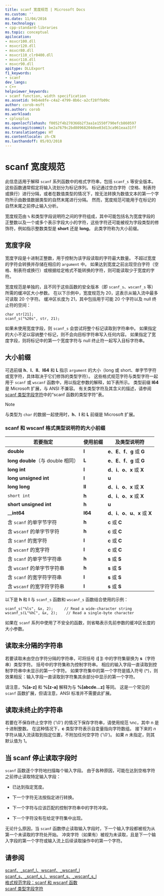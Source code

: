 ```yaml
---
title: scanf 宽度规范 | Microsoft Docs
ms.custom: ''
ms.date: 11/04/2016
ms.technology:
- cpp-standard-libraries
ms.topic: conceptual
apilocation:
- msvcr100.dll
- msvcr120.dll
- msvcr80.dll
- msvcr110_clr0400.dll
- msvcr110.dll
- msvcr90.dll
apitype: DLLExport
f1_keywords:
- scanf
dev_langs:
- C++
helpviewer_keywords:
- scanf function, width specification
ms.assetid: 94b4e8fe-c4a2-4799-8b6c-a2cf28ffb09c
author: corob-msft
ms.author: corob
ms.workload:
- cplusplus
ms.openlocfilehash: f0052f4b270366b2f3aa1e1550f790efcb860597
ms.sourcegitcommit: be2a7679c2bd80968204dee03d13ca961eaa31ff
ms.translationtype: HT
ms.contentlocale: zh-CN
ms.lasthandoff: 05/03/2018
---
```

# <a name="scanf-width-specification"></a>scanf 宽度规范
此信息适用于解释 `scanf` 系列函数中的格式字符串，包括 `scanf_s` 等安全版本。 这些函数通常假定将输入流划分为标记序列。 标记通过空白字符（空格、制表符或换行）进行分隔，或者在数值类型的情况下，按无法转换为数值文本的第一个字符所示由数值数据类型的自然末尾进行分隔。 然而，宽度规范可能用于在标记的自然末尾之前停止输入分析。  
  
 宽度规范由 `%` 和类型字段说明符之间的字符组成，其中可能包括名为宽度字段的正整数以及一个或多个表示字段大小的字符，这些字符还可能被视为字段类型的修饰符，例如指示整数类型是 **short** 还是 **long**。 此类字符称为大小前缀。  
  
## <a name="the-width-field"></a>宽度字段  
 宽度字段是十进制正整数，用于控制为该字段读取的字符最大数量。 不超过宽度的字符会转换并存储在相应的 `argument` 中。 如果达到宽度之前出现空白字符（空格、制表符或换行）或根据给定格式不能转换的字符，则可能读取少于宽度的字符。  
  
 宽度规范是单独的，且不同于这些函数的安全版本（即 `scanf_s`、`wscanf_s` 等）所需的缓冲区大小参数。 在以下示例中，宽度规范为 20，这表示从输入流中最多可读取 20 个字符。 缓冲区长度为 21，其中包括用于可能 20 个字符以及 null 终止符的空间：  
  
```  
char str[21];  
scanf_s("%20s", str, 21);  
```  
  
 如果未使用宽度字段，则 `scanf_s` 会尝试将整个标记读取到字符串中。 如果指定的大小不足以容纳整个标记，则不会向目标字符串写入任何内容。 如果指定了宽度字段，则将标记中的第一个宽度字符与 null 终止符一起写入目标字符串。  
  
## <a name="the-size-prefix"></a>大小前缀  
 可选前缀 **h**、**l**、**ll**、**I64** 和 **L** 指示 `argument` 的大小（long 或 short、单字节字符或宽字符，具体取决于它们修饰的类型字符）。 这些格式规范字符与类型字符一起用于 `scanf` 或 `wscanf` 函数中，用以指定参数的解释，如下表所示。 类型前缀 **I64** 是 Microsoft 扩展，与 ANSI 不兼容。 有关类型字符及其含义的描述，请参阅 [scanf 类型字段字符](../c-runtime-library/scanf-type-field-characters.md)中的“scanf 函数的类型字符”表。  
  
> [!NOTE]
>  与类型为 `char` 的数据一起使用时，**h**、**l** 和 **L** 前缀是 Microsoft 扩展。  
  
### <a name="size-prefixes-for-scanf-and-wscanf-format-type-specifiers"></a>scanf 和 wscanf 格式类型说明符的大小前缀  
  
|若要指定|使用前缀|及类型说明符|  
|----------------|----------------|-------------------------|  
|**double**|**l**|**e**、**E**、**f**、**g** 或 **G**|  
|**long double**（与 double 相同）|**L**|**e**、**E**、**f**、**g** 或 **G**|  
|**long int**|**l**|**d**、**i**、**o**、**x** 或 **X**|  
|**long unsigned int**|**l**|**u**|  
|**long long**|**ll**|**d**、**i**、**o**、**x** 或 **X**|  
|`short int`|**h**|**d**、**i**、**o**、**x** 或 **X**|  
|**short unsigned int**|**h**|**u**|  
|__**int64**|**I64**|**d**、**i**、**o**、**u**、**x** 或 **X**|  
|含 `scanf` 的单字节字符|**h**|**c** 或 **C**|  
|含 `wscanf` 的单字节字符|**h**|**c** 或 **C**|  
|含 `scanf` 的宽字符|**l**|**c** 或 **C**|  
|含 `wscanf` 的宽字符|**l**|**c** 或 **C**|  
|含 `scanf` 的单字节字符串|**h**|**s** 或 **S**|  
|含 `wscanf` 的单字节字符串|**h**|**s** 或 **S**|  
|含 `scanf` 的宽字符字符串|**l**|**s** 或 **S**|  
|含 `wscanf` 的宽字符字符串|**l**|**s** 或 **S**|  
  
 以下是 **h** 和 **l** 与 `scanf_s` 函数和 `wscanf_s` 函数结合使用的示例：  
  
```  
scanf_s("%ls", &x, 2);     // Read a wide-character string  
wscanf_s(L"%hC", &x, 2);    // Read a single-byte character  
```  
  
 如果在 `scanf` 系列中使用了不安全的函数，则省略表示先前参数的缓冲区长度的大小参数。  
  
## <a name="reading-undelimited-strings"></a>读取未分隔的字符串  
 若要读取未由空白字符分隔的字符串，可将括号 (**[ ]**) 中的字符集替换为 **s**（字符串）类型字符。 括号中的字符集称为控制字符串。 相应的输入字段一直读取到控制字符串中未显示的第一个字符。 如果字符集中的第一个字符是插入符号 (**^**)，则效果相反：输入字段一直读取到字符集其余部分中显示的第一个字符。  
  
 请注意，**%[a-z]** 和 **%[z-a]** 解释为与 **%[abcde...z]** 等同。 这是一个常见的 `scanf` 函数扩展，但请注意，ANSI 标准并不需要此扩展。  
  
## <a name="reading-unterminated-strings"></a>读取未终止的字符串  
 若要在不保存终止空字符 ('\0') 的情况下保存字符串，请使用规范 `%`nc，其中 n 是十进制整数。 在这种情况下，**c** 类型字符表示自变量指向字符数组。 接下来的 *n* 字符从输入流读取到指定位置，不附加任何空字符 ('\0')。 如果 *n* 未指定，则其默认值为 1。  
  
## <a name="when-scanf-stops-reading-a-field"></a>当 scanf 停止读取字段时  
 `scanf` 函数逐个字符地扫描每个输入字段。 由于各种原因，可能在达到空格字符之前停止读取特定输入字段：  
  
-   已达到指定宽度。  
  
-   下一个字符无法按指定进行转换。  
  
-   下一个字符与应该匹配的控制字符串中的字符冲突。  
  
-   下一个字符没有在给定字符集中出现。  
  
 无论什么原因，当 `scanf` 函数停止读取输入字段时，下一个输入字段都被视为从第一个未读取的字符处开始。 冲突字符（如果有）被视为未读取，且是下一个输入字段的第一个字符或输入流上后续读取操作中的第一个字符。  
  
## <a name="see-also"></a>请参阅  
 [scanf、_scanf_l、wscanf、_wscanf_l](../c-runtime-library/reference/scanf-scanf-l-wscanf-wscanf-l.md)   
 [scanf_s、_scanf_s_l、wscanf_s、_wscanf_s_l](../c-runtime-library/reference/scanf-s-scanf-s-l-wscanf-s-wscanf-s-l.md)   
 [格式规范字段：scanf 和 wscanf 函数](../c-runtime-library/format-specification-fields-scanf-and-wscanf-functions.md)   
 [scanf 类型字段字符](../c-runtime-library/scanf-type-field-characters.md)